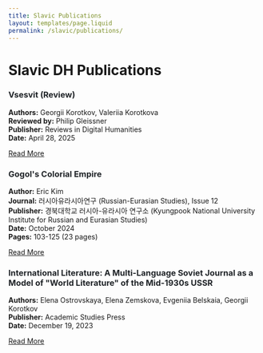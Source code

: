```yaml
---
title: Slavic Publications
layout: templates/page.liquid
permalink: /slavic/publications/
---
```


# Slavic DH Publications

<div class="publication-list">
  
  <!-- Publication 1 - April 2025 (Most Recent) -->
  <div class="publication-item mb-5 pb-4 border-bottom">
    <h3 class="h4 font-weight-bold mb-2">Vsesvit (Review)</h3>
    <p class="text-muted mb-2">
      <strong>Authors:</strong> Georgii Korotkov, Valeriia Korotkova<br>
      <strong>Reviewed by:</strong> Philip Gleissner<br>
      <strong>Publisher:</strong> Reviews in Digital Humanities<br>
      <strong>Date:</strong> April 28, 2025
    </p>
    <a href="https://reviewsindh.pubpub.org/pub/vsesvit/release/2" target="_blank" class="btn btn-sm btn-primary">
      Read More <i class="fas fa-external-link-alt ml-1"></i>
    </a>
  </div>

  <!-- Publication 2 - October 2024 -->
  <div class="publication-item mb-5 pb-4 border-bottom">
    <h3 class="h4 font-weight-bold mb-2">Gogol's Colorial Empire</h3>
    <p class="text-muted mb-2">
      <strong>Author:</strong> Eric Kim<br>
      <strong>Journal:</strong> 러시아유라시아연구 (Russian-Eurasian Studies), Issue 12<br>
      <strong>Publisher:</strong> 경북대학교 러시아-유라시아 연구소 (Kyungpook National University Institute for Russian and Eurasian Studies)<br>
      <strong>Date:</strong> October 2024<br>
      <strong>Pages:</strong> 103-125 (23 pages)
    </p>
    <a href="https://scholar.kyobobook.co.kr/article/detail/4010071048315" target="_blank" class="btn btn-sm btn-primary">
      Read More <i class="fas fa-external-link-alt ml-1"></i>
    </a>
  </div>

  <!-- Publication 3 - December 2023 (Oldest) -->
  <div class="publication-item mb-5 pb-4">
    <h3 class="h4 font-weight-bold mb-2">International Literature: A Multi-Language Soviet Journal as a Model of "World Literature" of the Mid-1930s USSR</h3>
    <p class="text-muted mb-2">
      <strong>Authors:</strong> Elena Ostrovskaya, Elena Zemskova, Evgeniia Belskaia, Georgii Korotkov<br>
      <strong>Publisher:</strong> Academic Studies Press<br>
      <strong>Date:</strong> December 19, 2023
    </p>
    <a href="https://www.academicstudiespress.com/9798887194158/" target="_blank" class="btn btn-sm btn-primary">
      Read More <i class="fas fa-external-link-alt ml-1"></i>
    </a>
  </div>

</div>

<style>
.publication-item {
  transition: transform 0.2s ease;
}

.publication-item:hover {
  transform: translateX(10px);
}

.publication-item h3 {
  color: #212529;
}

.btn-primary {
  transition: all 0.3s ease;
}

.btn-primary:hover {
  transform: translateY(-2px);
  box-shadow: 0 4px 8px rgba(0,0,0,0.2);
}
</style>